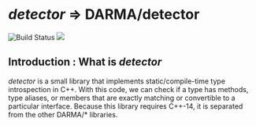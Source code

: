 # *detector* => DARMA/detector

![Build Status](https://travis-ci.com/DARMA-tasking/detector.svg?branch=master)
![](https://github.com/DARMA-tasking/detector/workflows/Docker%20Image%20CI/badge.svg)

## Introduction : What is *detector*

*detector* is a small library that implements static/compile-time type
introspection in C++. With this code, we can check if a type has methods, type
aliases, or members that are exactly matching or convertible to a particular
interface. Because this library requires C++-14, it is separated from the other
DARMA/* libraries.
